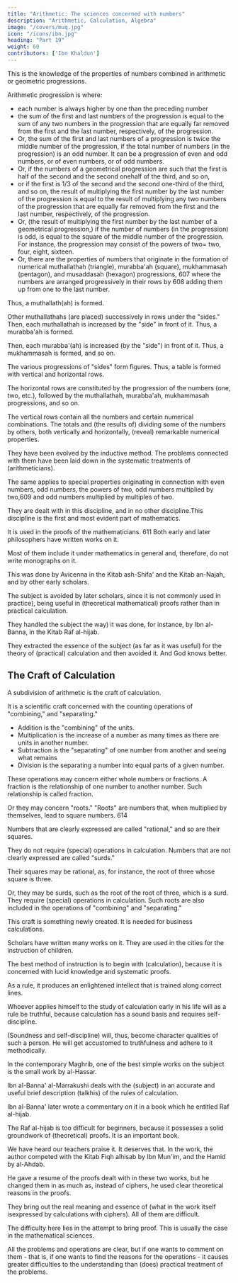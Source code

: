 ```yaml
---
title: "Arithmetic: The sciences concerned with numbers"
description: "Arithmetic, Calculation, Algebra"
image: "/covers/muq.jpg"
icon: "/icons/ibn.jpg"
heading: "Part 19"
weight: 60
contributors: ['Ibn Khaldun']
---
```




This is the knowledge of the properties of numbers combined in arithmetic or geometric progressions.


Arithmetic progression is where:
  - each number is always higher by one than the preceding number
  - the sum of the first and last numbers of the progression is equal to the sum of any two numbers in the progression that are equally far removed from the first and the last number, respectively, of the progression.
  - Or, the sum of the first and last numbers of a progression is twice the middle number of the progression, if the total number of numbers (in the progression) is an odd number. It can be a progression of even and odd numbers, or of even numbers, or of odd numbers.
  - Or, if the numbers of a geometrical progression are such that the first is half of the second and the second onehalf of the third, and so on,
  - or if the first is 1/3 of the second and the second one-third of the third, and so on, the result of multiplying the first number by the last number of the progression is equal to the result of multiplying any two numbers of the progression that are equally far removed from the first and the last number, respectively, of the progression.
  - Or, (the result of multiplying the first number by the last number of a geometrical progression,) if the number of numbers (in the progression) is odd, is equal to the square of the middle number of the progression. For instance, the progression may consist of the powers of two= two, four, eight, sixteen. 
  - Or, there are the properties of numbers that originate in the formation of
numerical muthallathah (triangle), murabba'ah (square), mukhammasah (pentagon),
and musaddasah (hexagon) progressions, 607 where the numbers are arranged
progressively in their rows by 608 adding them up from one to the last number.

Thus, a muthallath(ah) is formed.

Other muthallathahs (are placed) successively in rows under the "sides." Then, each muthallathah is increased by the "side" in front of it. Thus, a murabba'ah is formed.

Then, each murabba'(ah) is increased (by the "side") in front of it. Thus, a mukhammasah is formed, and so on. 

The various progressions of "sides" form figures. Thus, a table is formed with vertical and horizontal rows. 

The horizontal rows are constituted by the progression of the numbers (one, two, etc.), followed by the muthallathah, murabba'ah, mukhammasah progressions, and so on. 

The vertical rows contain all the numbers and certain numerical combinations. The totals and (the results of) dividing some of the numbers by others, both vertically and horizontally, (reveal) remarkable numerical properties. 

They have been evolved by the inductive method. The problems connected with them have been laid down in the systematic treatments of (arithmeticians).

The same applies to special properties originating in connection with even  numbers, odd numbers, the powers of two, odd numbers multiplied by two,609 and odd numbers multiplied by multiples of two.

They are dealt with in this discipline, and in no other discipline.This discipline is the first and most evident part of mathematics. 

It is used in the proofs of the mathematicians. 611 Both early and later philosophers have written works on it.

Most of them include it under mathematics in general and, therefore, do not write monographs on it. 

This was done by Avicenna in the Kitab ash-Shifa' and the Kitab an-Najah, and by other early scholars.

The subject is avoided by later scholars, since it is not commonly used in practice), being useful in (theoretical mathematical) proofs rather than in practical calculation.

They handled the subject the way) it was done, for instance, by Ibn al-Banna,  in the Kitab Raf al-hijab.

They extracted the essence of the subject (as far as it was useful) for the theory of (practical) calculation and then avoided it. And God knows better.



## The Craft of Calculation

A subdivision of arithmetic is the craft of calculation. 

It is a scientific craft concerned with the counting operations of "combining," and "separating." 

- Addition is the "combining" of the units. 
- Multiplication is the increase of a number as many times as there are units in another number.
- Subtraction is the "separating" of one number from another and seeing what remains
- Division is the separating a number into equal parts of a given number.

These operations may concern either whole numbers or fractions. A fraction is the relationship of one number to another number. Such relationship is called fraction. 

Or they may concern "roots." "Roots" are numbers that, when multiplied by themselves, lead to square numbers. 614

Numbers that are clearly expressed are called "rational," and so are their squares. 

They do not require (special) operations in calculation. Numbers that are not clearly expressed are called "surds." 

Their squares may be rational, as, for instance, the root of three whose square is three. 

Or, they may be surds, such as the root of the root of three, which is a surd. They require (special) operations in calculation. Such roots are also included in the operations of "combining" and "separating."

This craft is something newly created. It is needed for business calculations.

Scholars have written many works on it. They are used in the cities for the instruction of children. 

The best method of instruction is to begin with (calculation), because it is concerned with lucid knowledge and systematic proofs. 

As a rule, it produces an enlightened intellect that is trained along correct lines. 

Whoever applies himself to the study of calculation early in his life will as a rule be truthful, because calculation has a sound basis and requires self-discipline. 

(Soundness and self-discipline) will, thus, become character qualities of such a person. He will get accustomed to truthfulness and adhere to it methodically. 

In the contemporary Maghrib, one of the best simple works on the subject is the small work by al-Hassar.

Ibn al-Banna' al-Marrakushi deals with the (subject) in an accurate and useful brief description (talkhis) of the rules of calculation. 

Ibn al-Banna' later wrote a commentary on it in a book which he entitled Raf al-hijab. 

The Raf al-hijab is too difficult for beginners, because it possesses a solid groundwork of (theoretical) proofs. It is an important book. 

We have heard our teachers praise it. It deserves that. In the work, the author competed with the Kitab Fiqh alhisab by Ibn Mun'im, and the Hamid by al-Ahdab. 

He gave a resume of the proofs dealt with in these two works, but he changed them in as much as, instead of ciphers, he used clear theoretical reasons in the proofs. 

They bring out the real meaning and essence of (what in the work itself isexpressed by calculations with ciphers). All of them are difficult.

The difficulty here lies in the attempt to bring proof. This is usually the case in the mathematical sciences. 

All the problems and operations are clear, but if one wants to comment on them - that is, if one wants to find the reasons for the operations - it causes greater difficulties to the understanding than (does) practical treatment of the problems. 

